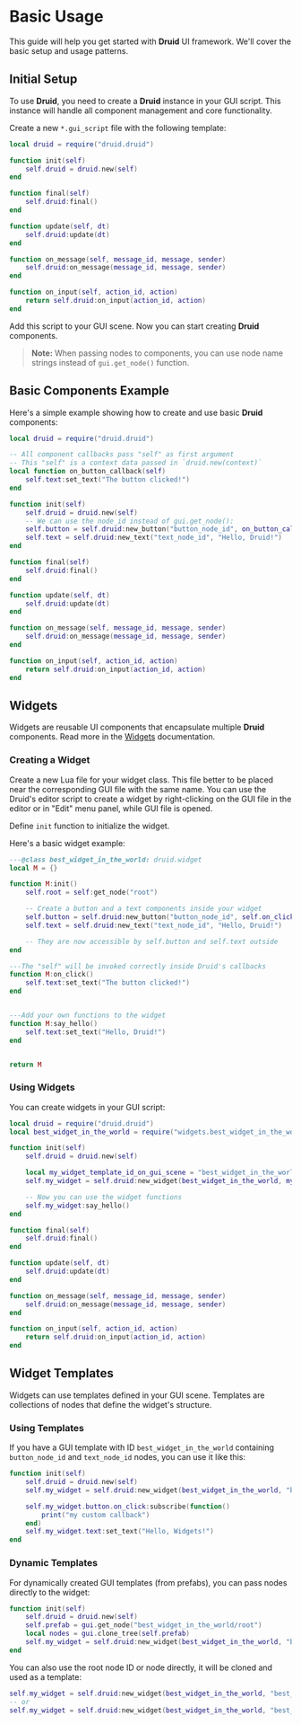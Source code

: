 # Basic Usage

This guide will help you get started with **Druid** UI framework. We'll cover the basic setup and usage patterns.

## Initial Setup

To use **Druid**, you need to create a **Druid** instance in your GUI script. This instance will handle all component management and core functionality.

Create a new `*.gui_script` file with the following template:

```lua
local druid = require("druid.druid")

function init(self)
    self.druid = druid.new(self)
end

function final(self)
    self.druid:final()
end

function update(self, dt)
    self.druid:update(dt)
end

function on_message(self, message_id, message, sender)
    self.druid:on_message(message_id, message, sender)
end

function on_input(self, action_id, action)
    return self.druid:on_input(action_id, action)
end
```

Add this script to your GUI scene. Now you can start creating **Druid** components.

> **Note:** When passing nodes to components, you can use node name strings instead of `gui.get_node()` function.

## Basic Components Example

Here's a simple example showing how to create and use basic **Druid** components:

```lua
local druid = require("druid.druid")

-- All component callbacks pass "self" as first argument
-- This "self" is a context data passed in `druid.new(context)`
local function on_button_callback(self)
    self.text:set_text("The button clicked!")
end

function init(self)
    self.druid = druid.new(self)
    -- We can use the node_id instead of gui.get_node():
    self.button = self.druid:new_button("button_node_id", on_button_callback)
    self.text = self.druid:new_text("text_node_id", "Hello, Druid!")
end

function final(self)
    self.druid:final()
end

function update(self, dt)
    self.druid:update(dt)
end

function on_message(self, message_id, message, sender)
    self.druid:on_message(message_id, message, sender)
end

function on_input(self, action_id, action)
    return self.druid:on_input(action_id, action)
end
```

## Widgets

Widgets are reusable UI components that encapsulate multiple **Druid** components. Read more in the [Widgets](wiki/widgets.md) documentation.

### Creating a Widget

Create a new Lua file for your widget class. This file better to be placed near the corresponding GUI file with the same name. You can use the Druid's editor script to create a widget by right-clicking on the GUI file in the editor or in "Edit" menu panel, while GUI file is opened.

Define `init` function to initialize the widget.

Here's a basic widget example:

```lua
---@class best_widget_in_the_world: druid.widget
local M = {}

function M:init()
    self.root = self:get_node("root")

    -- Create a button and a text components inside your widget
    self.button = self.druid:new_button("button_node_id", self.on_click)
    self.text = self.druid:new_text("text_node_id", "Hello, Druid!")

    -- They are now accessible by self.button and self.text outside
end

---The "self" will be invoked correctly inside Druid's callbacks
function M:on_click()
    self.text:set_text("The button clicked!")
end


---Add your own functions to the widget
function M:say_hello()
    self.text:set_text("Hello, Druid!")
end


return M
```

### Using Widgets

You can create widgets in your GUI script:

```lua
local druid = require("druid.druid")
local best_widget_in_the_world = require("widgets.best_widget_in_the_world")

function init(self)
    self.druid = druid.new(self)

    local my_widget_template_id_on_gui_scene = "best_widget_in_the_world"
    self.my_widget = self.druid:new_widget(best_widget_in_the_world, my_widget_template_id_on_gui_scene)

    -- Now you can use the widget functions
    self.my_widget:say_hello()
end

function final(self)
    self.druid:final()
end

function update(self, dt)
    self.druid:update(dt)
end

function on_message(self, message_id, message, sender)
    self.druid:on_message(message_id, message, sender)
end

function on_input(self, action_id, action)
    return self.druid:on_input(action_id, action)
end
```

## Widget Templates

Widgets can use templates defined in your GUI scene. Templates are collections of nodes that define the widget's structure.

### Using Templates

If you have a GUI template with ID `best_widget_in_the_world` containing `button_node_id` and `text_node_id` nodes, you can use it like this:

```lua
function init(self)
    self.druid = druid.new(self)
    self.my_widget = self.druid:new_widget(best_widget_in_the_world, "best_widget_in_the_world")

    self.my_widget.button.on_click:subscribe(function()
        print("my custom callback")
    end)
    self.my_widget.text:set_text("Hello, Widgets!")
end
```

### Dynamic Templates

For dynamically created GUI templates (from prefabs), you can pass nodes directly to the widget:

```lua
function init(self)
    self.druid = druid.new(self)
    self.prefab = gui.get_node("best_widget_in_the_world/root")
    local nodes = gui.clone_tree(self.prefab)
    self.my_widget = self.druid:new_widget(best_widget_in_the_world, "best_widget_in_the_world", nodes)
end
```

You can also use the root node ID or node directly, it will be cloned and used as a template:

```lua
self.my_widget = self.druid:new_widget(best_widget_in_the_world, "best_widget_in_the_world", "root")
-- or
self.my_widget = self.druid:new_widget(best_widget_in_the_world, "best_widget_in_the_world", self.prefab)
```



